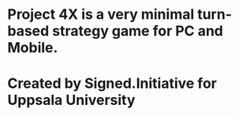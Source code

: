 # Project 4X is a very minimal turn-based strategy game for PC and Mobile. 
# Created by Signed.Initiative for Uppsala University 
